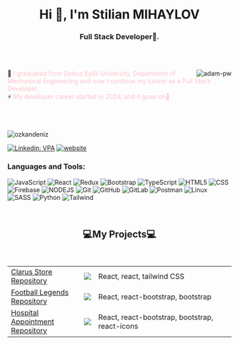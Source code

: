 <h1 align="center">Hi 👋, I'm Stilian MIHAYLOV</h1>
<h3 align="center">Full Stack Developer🌟.</h3>

<br>

<br>

<p><img align="right" src="https://github.com/Adam-pw/Adam-pw/blob/main/animation_500_kxa883sd.gif" alt="adam-pw" /></p>


🌱<font color="pink"> I graduated from Dokuz Eylül University, Department of Mechanical Engineering and now I continue my career as a Full Stack Developer.</font>
</br>
⚡ <font color="pink"> My developer career started in 2024, and it goes on🚀 </font>




<br>
<br>


<p align="left"> <img src="https://komarev.com/ghpvc/?username=OzkanDeniz&label=Profile%20views&color=0e75b6&style=flat"  alt="ozkandeniz" /> </p>

[![Linkedin: VPA](https://img.shields.io/badge/linkedin-%230077B5.svg?&style=for-the-badge&logo=linkedin&logoColor=white)](https://www.linkedin.com/in/özkan-deniz-a6845b196/)
[![website](https://img.shields.io/badge/gmail-f1f2f6.svg?&style=for-the-badge&logo=gmail&logoColor=red)](mailto:ozkandnz09@gmail.com)

<h3 align="left">Languages and Tools:</h3>

![JavaScript](https://img.shields.io/badge/JavaScript%20-gray?style=for-the-badge&logo=javascript)
![React](https://img.shields.io/badge/reactjs-61DAFB.svg?style=for-the-badge&logo=react&logoColor=black)
![Redux](https://img.shields.io/badge/redux-764ABC.svg?style=for-the-badge&logo=redux&logoColor=white)
![Bootstrap](https://img.shields.io/badge/bootstrap-7952B3.svg?style=for-the-badge&logo=bootstrap&logoColor=white)
![TypeScript](https://img.shields.io/badge/typescript-3178C6.svg?style=for-the-badge&logo=typescript&logoColor=white)
![HTML5](https://img.shields.io/badge/html-E34F26.svg?style=for-the-badge&logo=html5&logoColor=white)
![CSS](https://img.shields.io/badge/css-blue.svg?style=for-the-badge&logo=css3&logoColor=white)
![Firebase](https://img.shields.io/badge/firebase-FFCA28.svg?style=for-the-badge&logo=firebase&logoColor=black)
![NODEJS](https://img.shields.io/badge/node.js-339933.svg?style=for-the-badge&logo=nodedotjs&logoColor=white)
![Git](https://img.shields.io/badge/git-F05032.svg?style=for-the-badge&logo=git&logoColor=white)
![GitHub](https://img.shields.io/badge/github-181717.svg?style=for-the-badge&logo=github&logoColor=white)
![GitLab](https://img.shields.io/badge/gitlab-orange.svg?style=for-the-badge&logo=gitlab&logoColor=white)
![Postman](https://img.shields.io/badge/postman-FF6C37.svg?style=for-the-badge&logo=postman&logoColor=white)
![Linux](https://img.shields.io/badge/Linux-blue.svg?style=for-the-badge&logo=linux&logoColor=white)
![SASS](https://img.shields.io/badge/sass-pink.svg?style=for-the-badge&logo=sass&logoColor=white)
![Python](https://img.shields.io/badge/python-blue.svg?style=for-the-badge&logo=python&logoColor=white)
![Tailwind](https://img.shields.io/badge/tailwindcss-lightblue.svg?style=for-the-badge&logo=tailwindcss&logoColor=white)
 

<br>
<h2 align="center">💻My Projects💻</h2>
<br/>
<table align="center">
 <tr>
    <td>
      <a href="https://clarus-store-ten.vercel.app/" target="_blank">Clarus Store</a><br/>
      <a href="https://github.com/OzkanDeniz/clarus_store" target="_blank">Repository</a>
    </td>
    <td><img src="https://github.com/user-attachments/assets/941e486a-54d4-4607-9b05-6266d1c5928f"/></td>
    <td>React, react, tailwind CSS</td>
  </tr>
 <tr>
    <td>
      <a href="https://football-legends-sigma.vercel.app/" target="_blank">Football Legends</a><br/>
      <a href="https://github.com/OzkanDeniz/Football-Legends" target="_blank">Repository</a>
    </td>
    <td><img src="https://github.com/user-attachments/assets/941e486a-54d4-4607-9b05-6266d1c5928f"/></td>
    <td>React, react-bootstrap, bootstrap</td>
  </tr>
  <tr>
    <td>
      <a href="https://hospital-appointment-rouge.vercel.app/" target="_blank">Hospital Appointment</a><br/>
      <a href="https://github.com/OzkanDeniz/hospital-appointment" target="_blank">Repository</a>
    </td>
    <td><img src="https://github.com/user-attachments/assets/7e7bf41a-ff5f-4501-845a-673c0dae5dee"/></td>
    <td>React, react-bootstrap, bootstrap, react-icons</td>
  </tr>
</table>

  

  




<br>
<br>

<p></p>
      
<p></p>


